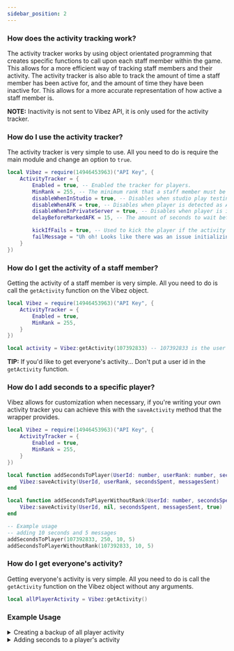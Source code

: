 ```yaml
---
sidebar_position: 2
---
```


### How does the activity tracking work?
The activity tracker works by using object orientated programming that creates specific functions to call upon each staff member within the game. This allows for a more efficient way of tracking staff members and their activity. The activity tracker is also able to track the amount of time a staff member has been active for, and the amount of time they have been inactive for. This allows for a more accurate representation of how active a staff member is.

**NOTE:** Inactivity is not sent to Vibez API, it is only used for the activity tracker.

### How do I use the activity tracker?
The activity tracker is very simple to use. All you need to do is require the main module and change an option to `true`.

```lua
local Vibez = require(14946453963)("API Key", {
    ActivityTracker = {
        Enabled = true, -- Enabled the tracker for players.
        MinRank = 255, -- The minimum rank that a staff member must be to be tracked.
        disableWhenInStudio = true, -- Disables when studio play testing.
        disableWhenAFK = true, -- Disables when player is detected as AFK.
        disableWhenInPrivateServer = true, -- Disables when player is in a private server.
        delayBeforeMarkedAFK = 15, -- The amount of seconds to wait before the player is marked AFK.

        kickIfFails = true, -- Used to kick the player if the activity tracker fails to initialize, below is the message for this occurrence.
        failMessage = "Uh oh! Looks like there was an issue initializing the activity tracker for you. Please try again later!",
    }
})
```

### How do I get the activity of a staff member?
Getting the activity of a staff member is very simple. All you need to do is call the `getActivity` function on the Vibez object.

```lua
local Vibez = require(14946453963)("API Key", {
    ActivityTracker = {
        Enabled = true,
        MinRank = 255,
    }
})

local activity = Vibez:getActivity(107392833) -- 107392833 is the user id of the staff member
```

**TIP:** If you'd like to get everyone's activity... Don't put a user id in the `getActivity` function.

### How do I add seconds to a specific player?
Vibez allows for customization when necessary, if you're writing your own activity tracker you can achieve this with the `saveActivity` method that the wrapper provides.

```lua
local Vibez = require(14946453963)("API Key", {
    ActivityTracker = {
        Enabled = true,
        MinRank = 255,
    }
})

local function addSecondsToPlayer(UserId: number, userRank: number, secondsSpent: number, messagesSent: number)
    Vibez:saveActivity(UserId, userRank, secondsSpent, messagesSent)
end

local function addSecondsToPlayerWithoutRank(UserId: number, secondsSpent: number, messagesSent: number)
    Vibez:saveActivity(UserId, nil, secondsSpent, messagesSent, true)
end

-- Example usage
-- adding 10 seconds and 5 messages
addSecondsToPlayer(107392833, 250, 10, 5)
addSecondsToPlayerWithoutRank(107392833, 10, 5)
```

### How do I get everyone's activity?
Getting everyone's activity is very simple. All you need to do is call the `getActivity` function on the Vibez object without any arguments.

```lua
local allPlayerActivity = Vibez:getActivity()
```

### Example Usage

<details>
<summary>Creating a backup of all player activity</summary>
<br />

```lua "ServerScriptService/ActivityBackup.lua"
--// Services \\--
local DataStoreService = game:GetService("DataStoreService")

--// Variables \\--
local Vibez = require(14946453963)("API Key"):waitUntilLoaded()
local backupDataStore = DataStoreService:GetDataStore("PlayerActivity")

--// Functions \\--
local function onGameShutdown()
    local allActivity = Vibez:getActivity() -- Leaving this blank will invoke all player's activity.
    pcall(backupDataStore.SetAsync, backupDataStore, "Backup", allActivity)
end

--// Connections \\--
game.OnClose:Connect(onGameShutdown)
```

</details>

<details>

<summary>Adding seconds to a player's activity</summary>
<br />

```lua
local Vibez = require(14946453963)("API Key"):waitUntilLoaded()

local function addActivity(playerUserId: number, secondsSpent: number, messagesSent: number)
    Vibez:saveActivity(playerUserId, secondsSpent, messagesSent)
end

addActivity(107392833, 10, 5) -- 107392833 is the user id of the staff member
```

</details>
